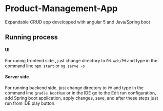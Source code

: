 # Product-Management-App
Expandable CRUD app developped with angular 5 and Java/Spring boot

## Running process  
#### UI  
For runnig frontend side , just change directory to `PM-web/PM` and type in the command line `npm start` or `ng serve -o`  
  
#### Server side  
For running backend side, just change directory to `PM` and type in the command line `gradle bootRun` or in the IDE go to the Edit run configuration, add Spring boot application, apply changes, save, and after these steps just run from IDE play button.  
 
